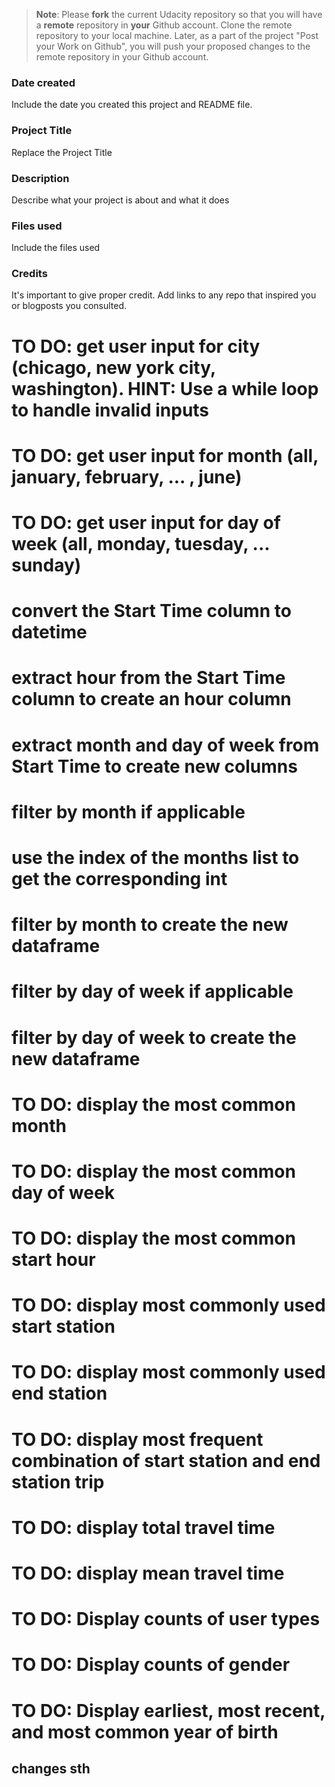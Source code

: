 >**Note**: Please **fork** the current Udacity repository so that you will have a **remote** repository in **your** Github account. Clone the remote repository to your local machine. Later, as a part of the project "Post your Work on Github", you will push your proposed changes to the remote repository in your Github account.

### Date created
Include the date you created this project and README file.

### Project Title
Replace the Project Title

### Description
Describe what your project is about and what it does

### Files used
Include the files used

### Credits
It's important to give proper credit. Add links to any repo that inspired you or blogposts you consulted.
# TO DO: get user input for city (chicago, new york city, washington). HINT: Use a while loop to handle invalid inputs
# TO DO: get user input for month (all, january, february, ... , june)
# TO DO: get user input for day of week (all, monday, tuesday, ... sunday)
# convert the Start Time column to datetime
# extract hour from the Start Time column to create an hour column
# extract month and day of week from Start Time to create new columns
# filter by month if applicable
# use the index of the months list to get the corresponding int
# filter by month to create the new dataframe
# filter by day of week if applicable
# filter by day of week to create the new dataframe
# TO DO: display the most common month
 # TO DO: display the most common day of week
# TO DO: display the most common start hour
# TO DO: display most commonly used start station
# TO DO: display most commonly used end station
# TO DO: display most frequent combination of start station and end station trip
# TO DO: display total travel time
# TO DO: display mean travel time
# TO DO: Display counts of user types
# TO DO: Display counts of gender
# TO DO: Display earliest, most recent, and most common year of birth


## changes sth